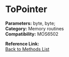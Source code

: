 # ToPointer

**Parameters:** byte, byte;  
**Category:** Memory routines  
**Compatibility:** MOS6502  

**Reference Link:**  
[Back to Methods List](../../SUMMARY.md)
